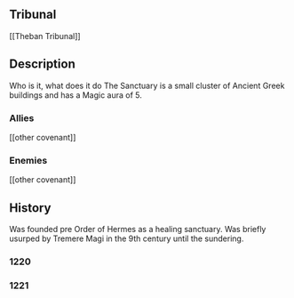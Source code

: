 ## Tribunal
[[Theban Tribunal]]

## Description
Who is it, what does it do
The Sanctuary is a small cluster of Ancient Greek buildings and has a Magic aura of 5.
### Allies
[[other covenant]]

### Enemies
[[other covenant]]

## History
Was founded pre Order of Hermes as a healing sanctuary.
Was briefly usurped by Tremere Magi in the 9th century until the sundering.
### 1220

### 1221
